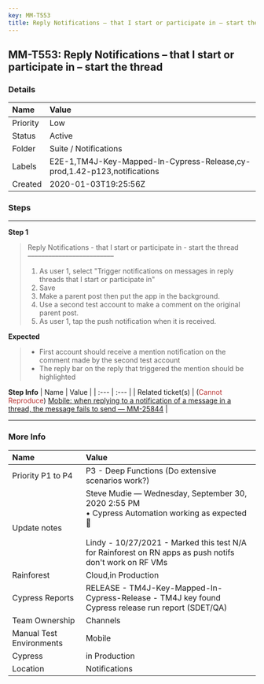 ```yaml
---
key: MM-T553
title: Reply Notifications – that I start or participate in – start the thread
---
```


## MM-T553: Reply Notifications – that I start or participate in – start the thread

### Details

| Name     | Value                                                                    |
| :------- | :----------------------------------------------------------------------- |
| Priority | Low                                                                      |
| Status   | Active                                                                   |
| Folder   | Suite / Notifications                                                    |
| Labels   | E2E-1,TM4J-Key-Mapped-In-Cypress-Release,cy-prod,1.42-p123,notifications |
| Created  | 2020-01-03T19:25:56Z                                                     |

### Steps

<hr/>

**Step 1**

> <article>Reply Notifications - that I start or participate in - start the thread<br />–––––––––––––––––––––––––<ol><li>As user 1, select "Trigger notifications on messages in reply threads that I start or participate in"</li><li> Save</li><li> Make a parent post then put the app in the background.</li><li> Use a second test account to make a comment on the original parent post.</li><li>As user 1, tap the push notification when it is received.</li></ol></article>

**Expected**

> <article><ul><li>First account should receive a mention notification on the comment made by the second test account</li><li>The reply bar on the reply that triggered the mention should be highlighted</li></ul></article>

**Step Info**
| Name | Value |
| :--- | :--- |
| Related ticket(s) | (<span style="color:rgb(184, 49, 47)">Cannot Reproduce</span>) <a href="https://mattermost.atlassian.net/browse/MM-25844">Mobile: when replying to a notification of a message in a thread, the message fails to send — MM-25844</a> |

<hr/>

### More Info

| Name                     | Value                                                                                                                                                                                                                  |
| :----------------------- | :--------------------------------------------------------------------------------------------------------------------------------------------------------------------------------------------------------------------- |
| Priority P1 to P4        | P3 - Deep Functions (Do extensive scenarios work?)                                                                                                                                                                     |
| Update notes             | Steve Mudie — Wednesday, September 30, 2020 2:55 PM<br />• Cypress Automation working as expected 🎉<br /><br />Lindy - 10/27/2021 - Marked this test N/A for Rainforest on RN apps as push notifs don't work on RF VMs |
| Rainforest               | Cloud,in Production                                                                                                                                                                                                    |
| Cypress Reports          | RELEASE - TM4J-Key-Mapped-In-Cypress-Release - TM4J key found Cypress release run report (SDET/QA)                                                                                                                     |
| Team Ownership           | Channels                                                                                                                                                                                                               |
| Manual Test Environments | Mobile                                                                                                                                                                                                                 |
| Cypress                  | in Production                                                                                                                                                                                                          |
| Location                 | Notifications                                                                                                                                                                                                          |
